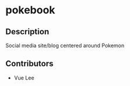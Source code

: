 # pokebook

## Description

Social media site/blog centered around Pokemon

## Contributors
- Vue Lee